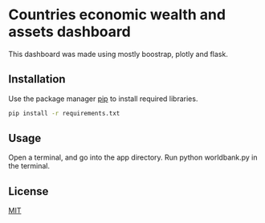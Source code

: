 # Countries economic wealth and assets dashboard

This dashboard was made using mostly boostrap, plotly and flask.

## Installation

Use the package manager [pip](https://pip.pypa.io/en/stable/) to install required libraries.

```bash
pip install -r requirements.txt
```

## Usage

Open a terminal, and go into the app directory. Run python worldbank.py in the terminal.

## License
[MIT](https://choosealicense.com/licenses/mit/)
